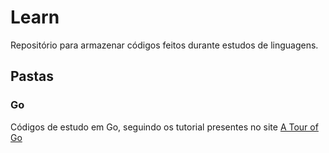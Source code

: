 # Learn
Repositório para armazenar códigos feitos durante estudos de linguagens.

## Pastas
### Go
Códigos de estudo em Go, seguindo os tutorial presentes no site [A Tour of Go](https://go.dev/tour/welcome/1)
